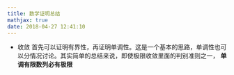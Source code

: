 ```yaml
---
title: 数学证明总结
mathjax: true
date: 2018-04-27 12:41:10
---
```

* 收敛
    首先可以证明有界性，再证明单调性。这是一个基本的思路，单调性也可以分情况讨论。其实简单的总结来说，即使极限收敛里面的判别准则之一， **单调有限数列必有极限**